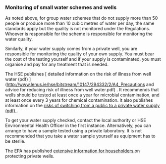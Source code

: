 ###  Monitoring of small water schemes and wells

As noted above, for group water schemes that do not supply more than 50 people
or produce more than 10 cubic metres of water per day, the same standards
apply but the quality is not monitored under the Regulations. Whoever is
responsible for the scheme is responsible for monitoring the water quality.

Similarly, if your water supply comes from a private well, you are responsible
for monitoring the quality of your own supply. You must bear the cost of the
testing yourself and if your supply is contaminated, you must organise and pay
for any treatment that is needed.

The HSE publishes [ detailed information on the risk of illness from well
water (pdf) ](http://www.lenus.ie/hse/bitstream/10147/294332/2/A4_Precautions
and advice for reducing risk of illness from well water.pdf) . It recommends
that wells should be tested at least once a year for microbial contamination,
and at least once every 3 years for chemical contamination. It also publishes
information on the [ risks of switching from a public to a private water
supply (pdf)
](http://www.lenus.ie/hse/bitstream/10147/281381/7/SwitchingfromPublictoPrivateDrinkingWaterSuppliesHSEDGroupFeb2011.pdf)
.

To get your water supply checked, contact the local authority or HSE
Environmental Health Officer in the first instance. Alternatively, you can
arrange to have a sample tested using a private laboratory. It is not
recommended that you take a water sample yourself as equipment has to be
sterile.

The EPA has published [ extensive information for householders
](http://www.epa.ie/water/dw/hhinfo/) on protecting private wells.
